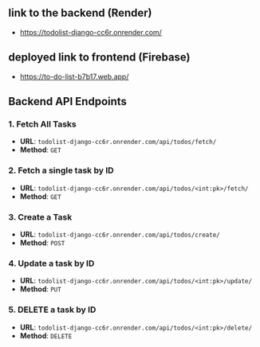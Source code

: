## link to the backend (Render)
- https://todolist-django-cc6r.onrender.com/

## deployed link to frontend (Firebase)
- https://to-do-list-b7b17.web.app/


## Backend API Endpoints


### 1. Fetch All Tasks
- **URL**: `todolist-django-cc6r.onrender.com/api/todos/fetch/`
- **Method**: `GET`

### 2. Fetch a single task by ID
- **URL**: `todolist-django-cc6r.onrender.com/api/todos/<int:pk>/fetch/`
- **Method**: `GET`

### 3. Create a Task
- **URL**: `todolist-django-cc6r.onrender.com/api/todos/create/`
- **Method**: `POST`

### 4. Update a task by ID
- **URL**: `todolist-django-cc6r.onrender.com/api/todos/<int:pk>/update/`
- **Method**: `PUT`

### 5. DELETE a task by ID
- **URL**: `todolist-django-cc6r.onrender.com/api/todos/<int:pk>/delete/`
- **Method**: `DELETE`
